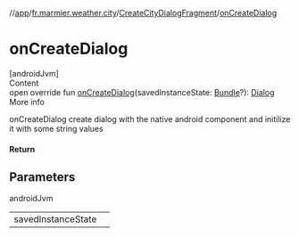 //[app](../../../index.md)/[fr.marmier.weather.city](../index.md)/[CreateCityDialogFragment](index.md)/[onCreateDialog](on-create-dialog.md)



# onCreateDialog  
[androidJvm]  
Content  
open override fun [onCreateDialog](on-create-dialog.md)(savedInstanceState: [Bundle](https://developer.android.com/reference/kotlin/android/os/Bundle.html)?): [Dialog](https://developer.android.com/reference/kotlin/android/app/Dialog.html)  
More info  


onCreateDialog create dialog with the native android component and initilize it with some string values



#### Return  


## Parameters  
  
androidJvm  
  
| | |
|---|---|
| <a name="fr.marmier.weather.city/CreateCityDialogFragment/onCreateDialog/#android.os.Bundle?/PointingToDeclaration/"></a>savedInstanceState| <a name="fr.marmier.weather.city/CreateCityDialogFragment/onCreateDialog/#android.os.Bundle?/PointingToDeclaration/"></a>|
  
  



